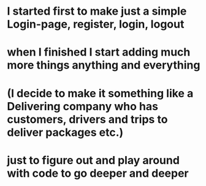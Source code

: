 # I started first to make just a simple Login-page, register, login, logout  
# when I finished I start adding much more things anything and everything  
# (I decide to make it something like a Delivering company who has customers, drivers and trips to deliver packages etc.)
# just to figure out and play around with code to go deeper and deeper 